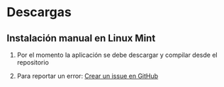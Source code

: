 # Descargas

## Instalación manual en Linux Mint

1. Por el momento la aplicación se debe descargar y compilar desde el repositorio

2. Para reportar un error:
[Crear un issue en GitHub](https://github.com/albertomoyano/gbpublisher/issues)
